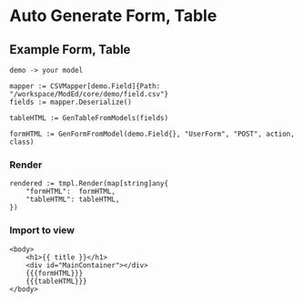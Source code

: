 # Auto Generate Form, Table

## Example Form, Table

    demo -> your model

    mapper := CSVMapper[demo.Field]{Path: "/workspace/ModEd/core/demo/field.csv"}
    fields := mapper.Deserialize() 

    tableHTML := GenTableFromModels(fields)

    formHTML := GenFormFromModel(demo.Field{}, "UserForm", "POST", action, class)


### Render 
    rendered := tmpl.Render(map[string]any{
        "formHTML":  formHTML, 
        "tableHTML": tableHTML, 
    })


### Import to view 
    
    <body>
        <h1>{{ title }}</h1>
        <div id="MainContainer"></div>
        {{{formHTML}}}
        {{{tableHTML}}}
    </body>
